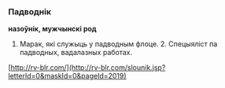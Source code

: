 ### Падводнік
**назоўнік, мужчынскі род**

1. Марак, які служыць у падводным флоце. 2. Спецыяліст па падводных, вадалазных работах.

<a rel="author">[http://rv-blr.com/](http://rv-blr.com/slounik.jsp?letterId=0&maskId=0&pageId=2019)</a>
